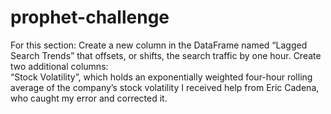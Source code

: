 # prophet-challenge
For this section: Create a new column in the DataFrame named “Lagged Search Trends” that offsets, or shifts, the search traffic by one hour. Create two additional columns:  
“Stock Volatility”, which holds an exponentially weighted four-hour rolling average of the company’s stock volatility
I received help from Eric Cadena, who caught my error and corrected it.